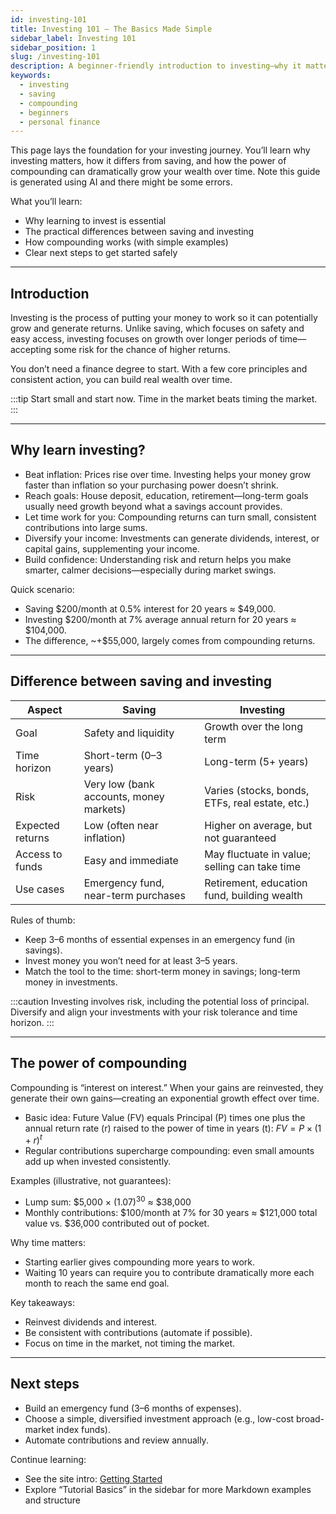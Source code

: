 ```yaml
---
id: investing-101
title: Investing 101 – The Basics Made Simple
sidebar_label: Investing 101
sidebar_position: 1
slug: /investing-101
description: A beginner-friendly introduction to investing—why it matters, how it differs from saving, and how compounding grows your money over time.
keywords:
  - investing
  - saving
  - compounding
  - beginners
  - personal finance
---
```


This page lays the foundation for your investing journey. You’ll learn why investing matters, how it differs from saving, and how the power of compounding can dramatically grow your wealth over time. Note this guide is generated using AI and there might be some errors.

What you’ll learn:
- Why learning to invest is essential
- The practical differences between saving and investing
- How compounding works (with simple examples)
- Clear next steps to get started safely

---

## Introduction

Investing is the process of putting your money to work so it can potentially grow and generate returns. Unlike saving, which focuses on safety and easy access, investing focuses on growth over longer periods of time—accepting some risk for the chance of higher returns.

You don’t need a finance degree to start. With a few core principles and consistent action, you can build real wealth over time.

:::tip
Start small and start now. Time in the market beats timing the market.
:::

---

## Why learn investing?

- Beat inflation: Prices rise over time. Investing helps your money grow faster than inflation so your purchasing power doesn’t shrink.
- Reach goals: House deposit, education, retirement—long-term goals usually need growth beyond what a savings account provides.
- Let time work for you: Compounding returns can turn small, consistent contributions into large sums.
- Diversify your income: Investments can generate dividends, interest, or capital gains, supplementing your income.
- Build confidence: Understanding risk and return helps you make smarter, calmer decisions—especially during market swings.

Quick scenario:
- Saving \$200/month at 0.5% interest for 20 years ≈ \$49,000.
- Investing \$200/month at 7% average annual return for 20 years ≈ \$104,000.
- The difference, ~+\$55,000, largely comes from compounding returns.

---

## Difference between saving and investing

| Aspect           | Saving                                         | Investing                                                   |
|------------------|-----------------------------------------------|-------------------------------------------------------------|
| Goal             | Safety and liquidity                           | Growth over the long term                                  |
| Time horizon     | Short-term (0–3 years)                         | Long-term (5+ years)                                       |
| Risk             | Very low (bank accounts, money markets)        | Varies (stocks, bonds, ETFs, real estate, etc.)            |
| Expected returns | Low (often near inflation)                     | Higher on average, but not guaranteed                       |
| Access to funds  | Easy and immediate                             | May fluctuate in value; selling can take time               |
| Use cases        | Emergency fund, near-term purchases            | Retirement, education fund, building wealth                 |

Rules of thumb:
- Keep 3–6 months of essential expenses in an emergency fund (in savings).
- Invest money you won’t need for at least 3–5 years.
- Match the tool to the time: short-term money in savings; long-term money in investments.

:::caution
Investing involves risk, including the potential loss of principal. Diversify and align your investments with your risk tolerance and time horizon.
:::

---

## The power of compounding

Compounding is “interest on interest.” When your gains are reinvested, they generate their own gains—creating an exponential growth effect over time.

- Basic idea: Future Value (FV) equals Principal (P) times one plus the annual return rate (r) raised to the power of time in years (t): $FV = P \times (1 + r)^{t}$  
- Regular contributions supercharge compounding: even small amounts add up when invested consistently.

Examples (illustrative, not guarantees):
- Lump sum: \$5,000 × $(1.07)^{30}$ ≈ \$38,000
- Monthly contributions: \$100/month at 7% for 30 years ≈ \$121,000 total value vs. \$36,000 contributed out of pocket.

Why time matters:
- Starting earlier gives compounding more years to work.
- Waiting 10 years can require you to contribute dramatically more each month to reach the same end goal.

Key takeaways:
- Reinvest dividends and interest.
- Be consistent with contributions (automate if possible).
- Focus on time in the market, not timing the market.

---

## Next steps

- Build an emergency fund (3–6 months of expenses).
- Choose a simple, diversified investment approach (e.g., low-cost broad-market index funds).
- Automate contributions and review annually.

Continue learning:
- See the site intro: [Getting Started](intro)
- Explore “Tutorial Basics” in the sidebar for more Markdown examples and structure
